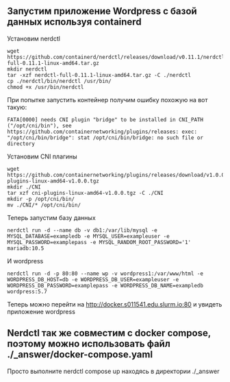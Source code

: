 ## Запустим приложение Wordpress с базой данных используя containerd

Установим nerdctl 
```
wget https://github.com/containerd/nerdctl/releases/download/v0.11.1/nerdctl-full-0.11.1-linux-amd64.tar.gz
mkdir nerdctl
tar -xzf nerdctl-full-0.11.1-linux-amd64.tar.gz -C ./nerdctl
cp ./nerdctl/bin/nerdctl /usr/bin/
chmod +x /usr/bin/nerdctl
```
При попытке запустить контейнер получим ошибку похожую на вот такую:
```
FATA[0000] needs CNI plugin "bridge" to be installed in CNI_PATH ("/opt/cni/bin"), see https://github.com/containernetworking/plugins/releases: exec: "/opt/cni/bin/bridge": stat /opt/cni/bin/bridge: no such file or directory
```
Установим CNI плагины
```
wget https://github.com/containernetworking/plugins/releases/download/v1.0.0/cni-plugins-linux-amd64-v1.0.0.tgz
mkdir ./CNI
tar xzf cni-plugins-linux-amd64-v1.0.0.tgz -C ./CNI
mkdir -p /opt/cni/bin/
mv ./CNI/* /opt/cni/bin/
```

Теперь запустим базу данных
```
nerdctl run -d --name db -v db1:/var/lib/mysql -e MYSQL_DATABASE=exampledb -e MYSQL_USER=exampleuser -e MYSQL_PASSWORD=examplepass -e MYSQL_RANDOM_ROOT_PASSWORD='1' mariadb:10.5
```
И wordpress
```
nerdctl run -d -p 80:80 --name wp -v wordpress1:/var/www/html -e WORDPRESS_DB_HOST=db -e WORDPRESS_DB_USER=exampleuser -e WORDPRESS_DB_PASSWORD=examplepass -e WORDPRESS_DB_NAME=exampledb wordpress:5.7
```
Теперь можно перейти на http://docker.s011541.edu.slurm.io:80 и увидеть приложение wordpress


## Nerdctl так же совместим с docker compose, поэтому можно использовать файл ./_answer/docker-compose.yaml
Просто выполните nerdctl compose up находясь в директории ./_answer